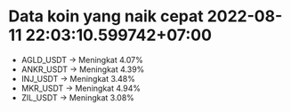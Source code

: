 # Data koin yang naik cepat 2022-08-11 22:03:10.599742+07:00

* AGLD_USDT -> Meningkat 4.07%
* ANKR_USDT -> Meningkat 4.39%
* INJ_USDT -> Meningkat 3.48%
* MKR_USDT -> Meningkat 4.94%
* ZIL_USDT -> Meningkat 3.08%
